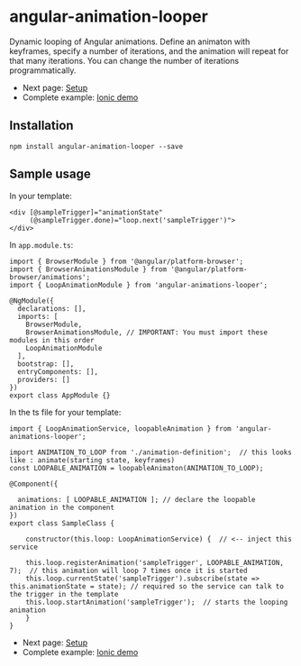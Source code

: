 # angular-animation-looper
Dynamic looping of Angular animations. Define an animaton with keyframes, specify a number of iterations, and the animation will repeat for that many iterations. You can change the number of iterations programmatically.

* Next page: [Setup](https://github.com/Aaron-Sterling/angular-animation-looper/blob/master/docs/setup.md)
* Complete example: [Ionic demo](https://github.com/Aaron-Sterling/angular-animation-looper/tree/master/ionic%20demo)

## Installation
```
npm install angular-animation-looper --save
```

## Sample usage

In your template:
```
<div [@sampleTrigger]="animationState" 
     (@sampleTrigger.done)="loop.next('sampleTrigger')">
</div>
```

In ```app.module.ts```:
```
import { BrowserModule } from '@angular/platform-browser';
import { BrowserAnimationsModule } from '@angular/platform-browser/animations';
import { LoopAnimationModule } from 'angular-animations-looper';

@NgModule({
  declarations: [],
  imports: [
    BrowserModule,
    BrowserAnimationsModule, // IMPORTANT: You must import these modules in this order
    LoopAnimationModule
  ],
  bootstrap: [],
  entryComponents: [],
  providers: []
})
export class AppModule {}
```

In the ts file for your template:
```
import { LoopAnimationService, loopableAnimation } from 'angular-animations-looper';

import ANIMATION_TO_LOOP from './animation-definition';  // this looks like : animate(starting state, keyframes)
const LOOPABLE_ANIMATION = loopableAnimaton(ANIMATION_TO_LOOP);

@Component({

  animations: [ LOOPABLE_ANIMATION ]; // declare the loopable animation in the component
})
export class SampleClass {

    constructor(this.loop: LoopAnimationService) {  // <-- inject this service

    this.loop.registerAnimation('sampleTrigger', LOOPABLE_ANIMATION, 7);  // this animation will loop 7 times once it is started
    this.loop.currentState('sampleTrigger').subscribe(state => this.animationState = state); // required so the service can talk to the trigger in the template
    this.loop.startAnimation('sampleTrigger');  // starts the looping animation
    }
}
```

* Next page: [Setup](https://github.com/Aaron-Sterling/angular-animation-looper/blob/master/docs/setup.md)
* Complete example: [Ionic demo](https://github.com/Aaron-Sterling/angular-animation-looper/tree/master/ionic%20demo)
